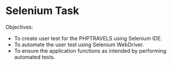 # Selenium Task

Objectives:

- To create user test for the PHPTRAVELS using Selenium IDE.
- To automate the user test using Selenium WebDriver.
- To ensure the application functions as intended by performing automated tests.